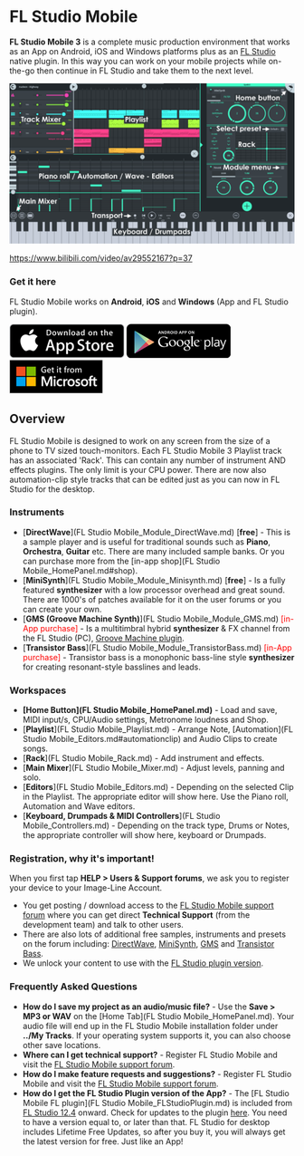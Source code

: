 # FL Studio Mobile

**FL Studio Mobile 3** is a complete music production environment that works as an App on Android, iOS and Windows platforms plus as an [FL Studio](https://www.image-line.com/flstudio/) native plugin. In this way you can work on your mobile projects while on-the-go then continue in FL Studio and take them to the next level.

![Main Interface](../assets/images/MainUI.png)

https://www.bilibili.com/video/av29552167?p=37

### Get it here

FL Studio Mobile works on **Android**, **iOS** and **Windows** (App and FL Studio plugin).

[![Apple Store](../assets/stores/AppleStore.png)](https://itunes.apple.com/app/fl-studio-mobile-hd/id432850619) [![Google Play](../assets/stores/GooglePlay.png)](https://play.google.com/store/apps/details?id=com.imageline.FLM) [![Microsoft Store](../assets/stores/MicrosoftStore.png)](https://www.microsoft.com/store/apps/9nblggh1zjcr)


## Overview

FL Studio Mobile is designed to work on any screen from the size of a phone to TV sized touch-monitors. Each FL Studio Mobile 3 Playlist track has an associated 'Rack'. This can contain any number of instrument AND effects plugins. The only limit is your CPU power. There are now also automation-clip style tracks that can be edited just as you can now in FL Studio for the desktop.

### Instruments

- [**DirectWave**](FL Studio Mobile_Module_DirectWave.md) [**free**] - This is a sample player and is useful for traditional sounds such as **Piano**, **Orchestra**, **Guitar** etc. There are many included sample banks. Or you can purchase more from the [in-app shop](FL Studio Mobile_HomePanel.md#shop).
- [**MiniSynth**](FL Studio Mobile_Module_Minisynth.md) [**free**] - Is a fully featured **synthesizer** with a low processor overhead and great sound. There are 1000's of patches available for it on the user forums or you can create your own.
- [**GMS (Groove Machine Synth)**](FL Studio Mobile_Module_GMS.md) <font color="red">[in-App purchase]</font> - Is a multitimbral hybrid **synthesizer** & FX channel from the FL Studio (PC), [Groove Machine plugin](https://www.image-line.com/support/FLHelp/html/plugins/GMS.htm).
- [**Transistor Bass**](FL Studio Mobile_Module_TransistorBass.md) <font color="red">[in-App purchase]</font> - Transistor bass is a monophonic bass-line style **synthesizer** for creating resonant-style basslines and leads.

### Workspaces

- **[Home Button](FL Studio Mobile_HomePanel.md)** - Load and save, MIDI input/s, CPU/Audio settings, Metronome loudness and Shop.
- [**Playlist**](FL Studio Mobile_Playlist.md) - Arrange Note, [Automation](FL Studio Mobile_Editors.md#automationclip) and Audio Clips to create songs.
- [**Rack**](FL Studio Mobile_Rack.md) - Add instrument and effects.
- [**Main Mixer**](FL Studio Mobile_Mixer.md) - Adjust levels, panning and solo.
- [**Editors**](FL Studio Mobile_Editors.md) - Depending on the selected Clip in the Playlist. The appropriate editor will show here. Use the Piano roll, Automation and Wave editors.
- [**Keyboard, Drumpads & MIDI Controllers**](FL Studio Mobile_Controllers.md) - Depending on the track type, Drums or Notes, the appropriate controller will show here, keyboard or Drumpads.

### Registration, why it's important!

When you first tap **HELP > Users & Support forums**, we ask you to register your device to your Image-Line Account.

- You get posting / download access to the [FL Studio Mobile support forum](https://support.image-line.com/redirect/flmobile_forum) where you can get direct **Technical Support** (from the development team) and talk to other users.
- There are also lots of additional free samples, instruments and presets on the forum including: [DirectWave](https://forum.image-line.com/viewtopic.php?f=1964&t=78796), [MiniSynth](https://forum.image-line.com/viewtopic.php?f=1964&t=119657), [GMS](https://forum.image-line.com/viewtopic.php?f=1964&t=164423) and [Transistor Bass](https://forum.image-line.com/viewtopic.php?f=1964&t=164424).
- We unlock your content to use with the [FL Studio plugin version](https://support.image-line.com/redirect/flstudiomobile_plugin).

### Frequently Asked Questions

- **How do I save my project as an audio/music file?** - Use the **Save > MP3 or WAV** on the [Home Tab](FL Studio Mobile_HomePanel.md). Your audio file will end up in the FL Studio Mobile installation folder under **../My Tracks**. If your operating system supports it, you can also choose other save locations.
- **Where can I get technical support?** - Register FL Studio Mobile and visit the [FL Studio Mobile support forum](https://support.image-line.com/redirect/flmobile_forum).
- **How do I make feature requests and suggestions?** - Register FL Studio Mobile and visit the [FL Studio Mobile support forum](https://support.image-line.com/redirect/flmobile_forum).
- **How do I get the FL Studio Plugin version of the App?** - The [FL Studio Mobile FL plugin](FL Studio Mobile_FLStudioPlugin.md) is included from [FL Studio 12.4](https://www.image-line.com/downloads/flstudiodownload.html) onward. Check for updates to the plugin [here](https://support.image-line.com/redirect/flmobile_flplugin). You need to have a version equal to, or later than that. FL Studio for desktop includes Lifetime Free Updates, so after you buy it, you will always get the latest version for free. Just like an App!

